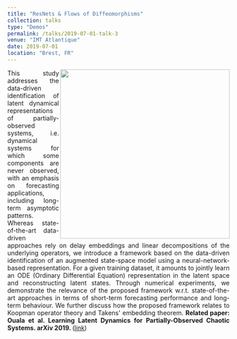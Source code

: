 ```yaml
---
title: "ResNets & Flows of Diffeomorphisms"
collection: talks
type: "Demos"
permalink: /talks/2019-07-01-talk-3
venue: "IMT Atlantique"
date: 2019-07-01
location: "Brest, FR"
---
```


<div style="text-align: justify"> 
<img src="https://www.imt-atlantique.fr/sites/default/files/rfablet/nbedyn_2_SOuala2019.jpg" width="384" align ="right">
This study addresses the data-driven identification of latent dynamical representations of partially-observed systems, i.e. dynamical systems for which some components are never observed, with an emphasis on forecasting applications, including long-term asymptotic patterns. Whereas state-of-the-art data-driven approaches rely on delay embeddings and linear decompositions of the underlying operators, we introduce a framework based on the data-driven identification of an augmented state-space model using a neural-network-based representation. For a given training dataset, it amounts to jointly learn an ODE (Ordinary Differential Equation) representation in the latent space and reconstructing latent states. Through numerical experiments, we demonstrate the relevance of the proposed framework w.r.t. state-of-the-art approaches in terms of short-term forecasting performance and long-term behaviour. We further discuss how the proposed framework relates to Koopman operator theory and Takens' embedding theorem.
<strong>Related paper: Ouala et al. Learning Latent Dynamics for Partially-Observed Chaotic Systems. arXiv 2019.
</strong> (<a href="https://arxiv.org/abs/1907.02452">link</a>)

</div>
